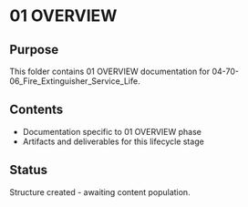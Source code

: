 # 01 OVERVIEW

## Purpose
This folder contains 01 OVERVIEW documentation for 04-70-06_Fire_Extinguisher_Service_Life.

## Contents
- Documentation specific to 01 OVERVIEW phase
- Artifacts and deliverables for this lifecycle stage

## Status
Structure created - awaiting content population.
